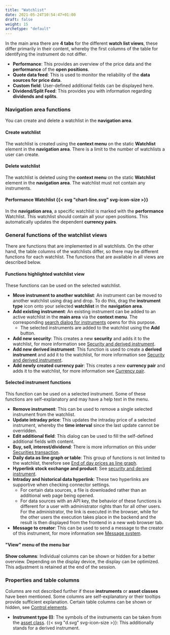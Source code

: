 ```yaml
---
title: "Watchlist"
date: 2021-05-24T10:54:47+01:00
draft: false
weight: 15
archetype: "default"
---
```

In the main area there are **4 tabs** for the different **watch list views**, these differ primarily in their content, whereby the first columns of the table for identifying the instrument do not differ.
- **Performance**: This provides an overview of the price data and the **performance** of the **open positions**.
- **Quote data feed**: This is used to monitor the reliability of the **data sources for price data**.
- **Custom field**: User-defined additional fields can be displayed here.
- **Dividend/Split Feed**: This provides you with information regarding **dividends and splits**.

### Navigation area functions
You can create and delete a watchlist in the **navigation area**.

#### Create watchlist
The watchlist is created using the **context menu** on the static **Watchlist** element in the **navigation area**. There is a limit to the number of watchlists a user can create.

#### Delete watchlist
The watchlist is deleted using the **context menu** on the static **Watchlist** element in the **navigation area**. The watchlist must not contain any instruments.

#### Performance Watchlist {{< svg "chart-line.svg" svg-icon-size >}}
In the **navigation area**, a specific watchlist is marked with the **performance** Watchlist. This watchlist should contain all your open positions. This automatically updates the dependent **currency pairs**.

### General functions of the watchlist views
There are functions that are implemented in all watchlists. On the other hand, the table columns of the watchlists differ, so there may be different functions for each watchlist. The functions that are available in all views are described below.

#### Functions highlighted watchlist view
These functions can be used on the selected watchlist.
- **Move instrument to another watchlist**: An instrument can be moved to another watchlist using drag and drop. To do this, drag the **instrument type** icon onto your selected **watchlist** in the **navigation area**.
- **Add existing instrument**: An existing instrument can be added to an active watchlist in the **main area** via the **context menu**. The corresponding [search dialog for instruments](../instrument/searchdialog) opens for this purpose.
  - The selected instruments are added to the watchlist using the **Add** button.
- **Add new security**: This creates a new **security** and adds it to the watchlist, for more information see [Security and derived instrument](../instrument/securityderived).
- **Add new derived instrument**: This function is used to create a **derived instrument** and add it to the watchlist, for more information see [Security and derived instrument](../instrument/securityderived).
- **Add newly created currency pair**: This creates a new **currency pair** and adds it to the watchlist, for more information see [Currency pair](../instrument/currencypair).

#### Selected instrument functions
This function can be used on a selected instrument. Some of these functions are self-explanatory and may have a help text in the menu.
- **Remove instrument**: This can be used to remove a single selected instrument from the watchlist.
- **Update intraday price**: This updates the intraday price of a selected instrument, whereby the **time interval** since the last update cannot be overridden.
- **Edit additional field**: This dialog can be used to fill the self-defined additional fields with content.
- **Buy, sell, interest/dividend**: There is more information on this under [Securities transaction](../../transaction/security).
- **Daily data as line graph or table**: This group of functions is not limited to the watchlist, therefore see [End of day prices as line graph](../eodchart).
- **Hyperlink stock exchange and product**: See [security and derived instrument](../instrument/securityderived/).
- **Intraday and historical data hyperlink**: These two hyperlinks are supportive when checking connector settings.
  - For certain data sources, a file is downloaded rather than an additional web page being opened.
  - For data sources with an API key, the behavior of these functions is different for a user with administrator rights than for all other users. For the administrator, the link is executed in the browser, while for the other users the execution takes place in the backend and the result is then displayed from the frontend in a new web browser tab.
- **Message to creator**: This can be used to send a message to the creator of this instrument, for more information see [Message system](../../admindata).

#### "View" menu of the menu bar
**Show columns**: Individual columns can be shown or hidden for a better overview. Depending on the display device, the display can be optimized. This adjustment is retained at the end of the session.

### Properties and table columns
Columns are not described further if these **instruments** or **asset classes** have been mentioned. Some columns are self-explanatory or their tooltips provide sufficient explanation. Certain table columns can be shown or hidden, see [Control elements](../../intro/userinterface/user_setting_ui_controls).

- **Instrument type (I)**: The symbols of the instruments can be taken from the [asset class](../../basedata/assetclass). {{< svg "d.svg" svg-icon-size >}}: This additionally stands for a derived instrument.
